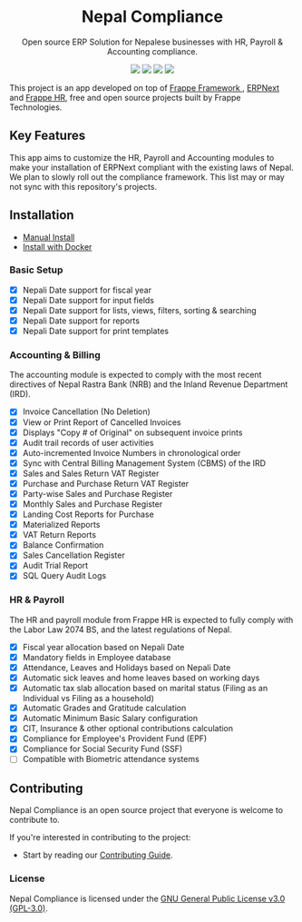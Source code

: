 <h1 align="center">Nepal Compliance</h1>
<p align="center">
  Open source ERP Solution for Nepalese businesses with HR, Payroll & Accounting compliance.
  <br/>
</p>

<p align="center">
  <a href="https://hub.docker.com/r/yarsalabs/nepal-compliance" rel="nofollow"><img src="https://img.shields.io/docker/pulls/yarsalabs/nepal-compliance.svg"></a>
  <a href="https://github.com/yarsa/nepal-compliance/actions/workflows/semgrep-rules.yml" rel="nofollow"><img src="https://github.com/yarsa/nepal-compliance/actions/workflows/semgrep-rules.yml/badge.svg"></a>
  <a href="https://github.com/yarsa/nepal-compliance/actions/workflows/codeql.yml" rel="nofollow"><img src="https://github.com/yarsa/nepal-compliance/actions/workflows/codeql.yml/badge.svg"></a>
  <a href="https://github.com/yarsa/nepal-compliance/actions/workflows/docker-build-push.yml" rel="nofollow"><img src="https://github.com/yarsa/nepal-compliance/actions/workflows/docker-build-push.yml/badge.svg"></a>
</p>

This project is an app developed on top of <a href="https://github.com/frappe/frappe"> Frappe Framework </a>, <a href="https://github.com/frappe/erpnext"> ERPNext</a> and <a href="https://github.com/frappe/hrms"> Frappe HR</a>, free and open source projects built by Frappe Technologies.

## Key Features
This app aims to customize the HR, Payroll and Accounting modules to make your installation of ERPNext compliant with the existing laws of Nepal. We plan to slowly roll out the compliance framework. This list may or may not sync with this repository's projects.

## Installation
* [Manual Install](/docs/manual-install.md)
* [Install with Docker](/docs/docker-install.md)

### Basic Setup
- [x] Nepali Date support for fiscal year
- [x] Nepali Date support for input fields
- [x] Nepali Date support for lists, views, filters, sorting & searching
- [x] Nepali Date support for reports
- [x] Nepali Date support for print templates
### Accounting & Billing
The accounting module is expected to comply with the most recent directives of Nepal Rastra Bank (NRB) and the Inland Revenue Department (IRD).
- [x] Invoice Cancellation (No Deletion)
- [x] View or Print Report of Cancelled Invoices
- [x] Displays "Copy # of Original" on subsequent invoice prints
- [x] Audit trail records of user activities
- [x] Auto-incremented Invoice Numbers in chronological order
- [x] Sync with Central Billing Management System (CBMS) of the IRD
- [x] Sales and Sales Return VAT Register
- [x] Purchase and Purchase Return VAT Register
- [x] Party-wise Sales and Purchase Register
- [x] Monthly  Sales and Purchase Register
- [x] Landing Cost Reports for Purchase
- [x] Materialized Reports
- [x] VAT Return Reports
- [x] Balance Confirmation
- [x] Sales Cancellation Register
- [x] Audit Trial Report
- [x] SQL Query Audit Logs

### HR & Payroll
The HR and payroll module from Frappe HR is expected to fully comply with the Labor Law 2074 BS, and the latest regulations of Nepal.
- [x] Fiscal year allocation based on Nepali Date
- [x] Mandatory fields in Employee database
- [x] Attendance, Leaves and Holidays based on Nepali Date
- [x] Automatic sick leaves and home leaves based on working days
- [x] Automatic tax slab allocation based on marital status (Filing as an Individual vs Filing as a household)
- [x] Automatic Grades and Gratitude calculation
- [x] Automatic Minimum Basic Salary configuration
- [x] CIT, Insurance & other optional contributions calculation
- [x] Compliance for Employee's Provident Fund (EPF)
- [x] Compliance for Social Security Fund (SSF)
- [ ] Compatible with Biometric attendance systems

## Contributing
Nepal Compliance is an open source project that everyone is welcome to contribute to.

If you're interested in contributing to the project:
* Start by reading our [Contributing Guide](/CONTRIBUTING.md).

### License
Nepal Compliance is licensed under the [GNU General Public License v3.0 (GPL-3.0)](/LICENSE).
